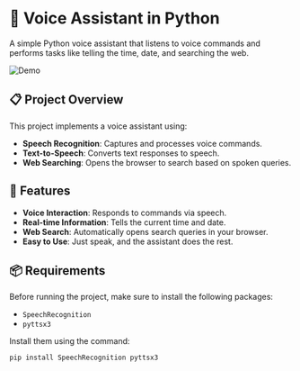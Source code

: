# 🎤 Voice Assistant in Python

A simple Python voice assistant that listens to voice commands and performs tasks like telling the time, date, and searching the web.

![Demo](https://user-images.githubusercontent.com/your_image_link.gif)

## 📋 Project Overview
This project implements a voice assistant using:
- **Speech Recognition**: Captures and processes voice commands.
- **Text-to-Speech**: Converts text responses to speech.
- **Web Searching**: Opens the browser to search based on spoken queries.

## 🌟 Features
- **Voice Interaction**: Responds to commands via speech.
- **Real-time Information**: Tells the current time and date.
- **Web Search**: Automatically opens search queries in your browser.
- **Easy to Use**: Just speak, and the assistant does the rest.

## 📦 Requirements
Before running the project, make sure to install the following packages:

- `SpeechRecognition`
- `pyttsx3`

Install them using the command:
```bash
pip install SpeechRecognition pyttsx3

